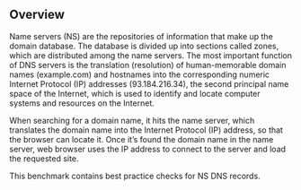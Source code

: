 ## Overview

Name servers (NS) are the repositories of information that make up the domain database. The database is divided up into sections called zones, which are distributed among the name servers. The most important function of DNS servers is the translation (resolution) of human-memorable domain names (example.com) and hostnames into the corresponding numeric Internet Protocol (IP) addresses (93.184.216.34), the second principal name space of the Internet, which is used to identify and locate computer systems and resources on the Internet.

When searching for a domain name, it hits the name server, which translates the domain name into the Internet Protocol (IP) address, so that the browser can locate it. Once it’s found the domain name in the name server, web browser uses the IP address to connect to the server and load the requested site.

This benchmark contains best practice checks for NS DNS records.
